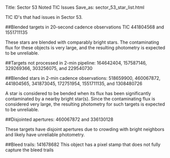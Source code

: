 Title: Sector 53 Noted TIC Issues
Save_as: sector_53_star_list.html


TIC ID's that had issues in Sector 53.

##Blended targets in 20-second cadence observations
TIC 441804568 and 1551711135

These stars are blended with comparably bright stars. The contaminating flux for these objects is very large, and the resulting photometry is expected to be unreliable.

##Targets not processed in 2-min pipeline:
164642404, 157587146, 329269366, 303256075, and 229540730

##Blended stars in 2-min cadence observations:
518659900, 460067872, 441804565, 341873045, 172751954, 1551711135,
and 1308480726

A star is considered to be bended when its flux has been significantly contaminated by a nearby bright star(s). Since the contaminating flux is considered very large, the resulting photometry for such targets is expected to be unreliable.

##Disjointed apertures:
460067872 and 336130128

These targets have disjoint apertures due to crowding with
bright neighbors and likely have unreliable photometry.

##Bleed trails:
141678682
This object has a pixel stamp that does not fully capture the bleed trails
